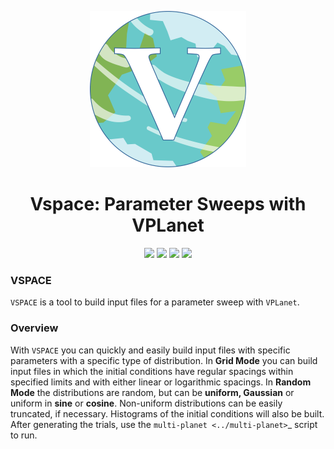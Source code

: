 
<p align="center">
  <img width = "250" src="docs/VPLanetLogo.png?raw=true"/>
</p>

<h1 align="center">Vspace: Parameter Sweeps with VPLanet</h1>

<p align="center">
  <a href="https://VirtualPlanetaryLaboratory.github.io/vspace/"><img src="https://img.shields.io/badge/read-the_docs-blue.svg?style=flat"></a>
   <img src="https://img.shields.io/badge/Python-3.6+-orange.svg"/></a>
  <a href="LICENSE"><img src="https://img.shields.io/badge/license-MIT-purple.svg"/></a>
  <a href="https://github.com/VirtualPlanetaryLaboratory/vspace/actions/workflows/tests.yml">
  <img src="https://github.com/VirtualPlanetaryLaboratory/vspace/actions/workflows/tests.yml/badge.svg"/>
  </a>
</p>


### VSPACE
``VSPACE`` is a tool to build input files for a parameter sweep with ``VPLanet``.

### Overview
With ``VSPACE`` you can quickly and easily build input files with specific
parameters with a specific type of distribution. In **Grid Mode** you can build
input files in which the initial conditions have regular spacings within specified
limits and with either linear or logarithmic spacings. In **Random Mode** the
distributions are random, but can be **uniform, Gaussian** or uniform in **sine**
or **cosine**. Non-uniform distributions can be easily truncated, if necessary.
Histograms of the initial conditions will also be built. After generating the
trials, use the `multi-planet <../multi-planet>`_ script to run.
